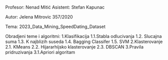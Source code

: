 Profesor: Nenad Mitić
Asistent: Stefan Kapunac

Autor: Jelena Mitrovic 357/2020

Tema: 2023_Data_Mining_SpeedDating_Dataset

Obradjeni teme i algoritmi:
1.Klasifikacija 
   1.1.Stabla odlucivanja
   1.2. Slucajna suma
   1.3. K najblizih suseda
   1.4. Bagging Classifer
   1.5. SVM
2.Klasterovanje
  2.1. KMeans
  2.2. Hijararhijsko klasterovanje
  2.3. DBSCAN
3.Pravila pridruzivanja
  3.1.Apriori algoritam

